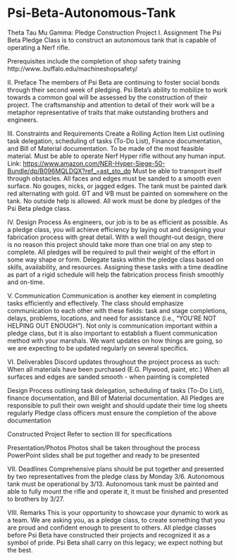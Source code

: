 # Psi-Beta-Autonomous-Tank


Theta Tau Mu Gamma: Pledge Construction Project 
I. Assignment 
The Psi Beta Pledge Class is to construct an autonomous tank that is capable of operating a Nerf rifle.

Prerequisites include the completion of shop safety training 
http://www..buffalo.edu/machineshopsafety/ 

II. Preface 
The members of Psi Beta are continuing to foster social bonds through their second week of pledging. Psi Beta’s ability to mobilize to work towards a common goal will be assessed by the construction of their project. The craftsmanship and attention to detail of their work will be a metaphor representative of traits that make outstanding brothers and engineers. 

III. Constraints and Requirements 
Create a Rolling Action Item List outlining task delegation, scheduling of tasks (To-Do List), Finance documentation, and Bill of Material documentation. 
To be made of the most feasible material. 
Must be able to operate Nerf Hyper rifle without any human input. 
Link: https://www.amazon.com/NER-Hyper-Siege-50-Bundle/dp/B096MQLDQX?ref_=ast_sto_dp
Must be able to transport itself through obstacles.
All faces and edges must be sanded to a smooth even surface. No gouges, nicks, or jagged  edges. 
The tank must be painted dark red alternating with gold. ΘT and ΨB must be painted on somewhere on the tank.
No outside help is allowed. All work must be done by pledges of the Psi Beta pledge class. 

IV. Design Process 
As engineers, our job is to be as efficient as possible. As a pledge class, you will achieve efficiency by laying out and designing your fabrication process with great detail. With a well thought-out design, there is no reason this project should take more than one trial on any step to complete. All pledges will be required to pull their weight of the effort in some way shape or form. Delegate tasks within the pledge class based on skills, availability, and resources. Assigning these tasks with a time deadline as part of a rigid schedule will help the fabrication process finish smoothly and on-time.

V. Communication 
Communication is another key element in completing tasks efficiently and effectively. The class should emphasize communication to each other with these fields: task and stage completions, delays, problems, locations, and need for assistance (i.e., “YOU’RE NOT HELPING OUT ENOUGH”). Not only is communication important within a pledge class, but it is also important to establish a fluent communication method with your marshals. We want updates on how things are going, so we are expecting to be updated regularly on several specifics. 

VI. Deliverables 
Discord updates throughout the project process as such: 
When all materials have been purchased (E.G. Plywood, paint, etc.) 
When all surfaces and edges are sanded smooth - when painting is completed 

Design Process outlining task delegation, scheduling of  tasks (To-Do List), finance documentation, and Bill of Material documentation. 
All Pledges are responsible to pull their own weight and should update their time log sheets regularly 
Pledge class officers must ensure the completion of the above documentation 

Constructed Project 
Refer to section III for specifications 

Presentation/Photos 
Photos shall be taken throughout the process 
PowerPoint slides shall be put together and ready to be presented 

VII. Deadlines 
Comprehensive plans should be put together and presented by two representatives from the  pledge class by Monday 3/6.
Autonomous tank must be operational  by 3/13.
Autonomous tank must be painted and able to fully mount the rifle and operate it, it must be finished and presented to brothers by 3/27.


VIII. Remarks 
This is your opportunity to showcase your dynamic to work as a team. We are asking you, as a pledge class, to create something that you are proud and confident enough to present to others. All pledge classes before Psi Beta have constructed their projects and recognized it as a symbol of pride. Psi Beta shall carry on this legacy; we expect nothing but the best.
